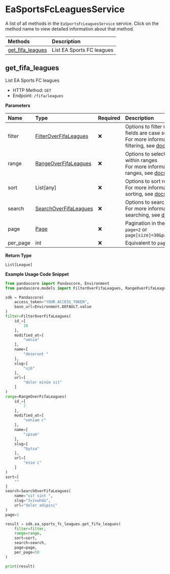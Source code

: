# EaSportsFcLeaguesService

A list of all methods in the `EaSportsFcLeaguesService` service. Click on the method name to view detailed information about that method.

| Methods                               | Description               |
| :------------------------------------ | :------------------------ |
| [get_fifa_leagues](#get_fifa_leagues) | List EA Sports FC leagues |

## get_fifa_leagues

List EA Sports FC leagues

- HTTP Method: `GET`
- Endpoint: `/fifa/leagues`

**Parameters**

| Name     | Type                                                        | Required | Description                                                                                                                                         |
| :------- | :---------------------------------------------------------- | :------- | :-------------------------------------------------------------------------------------------------------------------------------------------------- |
| filter   | [FilterOverFifaLeagues](../models/FilterOverFifaLeagues.md) | ❌       | Options to filter results. String fields are case sensitive <br/>For more information on filtering, see [docs](/docs/filtering-and-sorting#filter). |
| range    | [RangeOverFifaLeagues](../models/RangeOverFifaLeagues.md)   | ❌       | Options to select results within ranges <br/>For more information on ranges, see [docs](/docs/filtering-and-sorting#range).                         |
| sort     | List[any]                                                   | ❌       | Options to sort results <br/>For more information on sorting, see [docs](/docs/filtering-and-sorting#sort).                                         |
| search   | [SearchOverFifaLeagues](../models/SearchOverFifaLeagues.md) | ❌       | Options to search results <br/>For more information on searching, see [docs](/docs/filtering-and-sorting#search).                                   |
| page     | [Page](../models/Page.md)                                   | ❌       | Pagination in the form of `page=2` or `page[size]=30&page[number]=2`                                                                                |
| per_page | int                                                         | ❌       | Equivalent to `page[size]`                                                                                                                          |

**Return Type**

`List[League]`

**Example Usage Code Snippet**

```python
from pandascore import Pandascore, Environment
from pandascore.models import FilterOverFifaLeagues, RangeOverFifaLeagues, SearchOverFifaLeagues

sdk = Pandascore(
    access_token="YOUR_ACCESS_TOKEN",
    base_url=Environment.DEFAULT.value
)
filter=FilterOverFifaLeagues(
    id_=[
        10
    ],
    modified_at=[
        "venia"
    ],
    name=[
        "deserunt "
    ],
    slug=[
        "uj6"
    ],
    url=[
        "dolor minim sit"
    ]
)
range=RangeOverFifaLeagues(
    id_=[
        7
    ],
    modified_at=[
        "veniam c"
    ],
    name=[
        "ipsum"
    ],
    slug=[
        "bytsa"
    ],
    url=[
        "esse c"
    ]
)
sort=[
    ""
]
search=SearchOverFifaLeagues(
    name="sit sint ",
    slug="3vzvwhdo",
    url="dolor adipisi"
)
page=1

result = sdk.ea_sports_fc_leagues.get_fifa_leagues(
    filter=filter,
    range=range,
    sort=sort,
    search=search,
    page=page,
    per_page=50
)

print(result)
```
